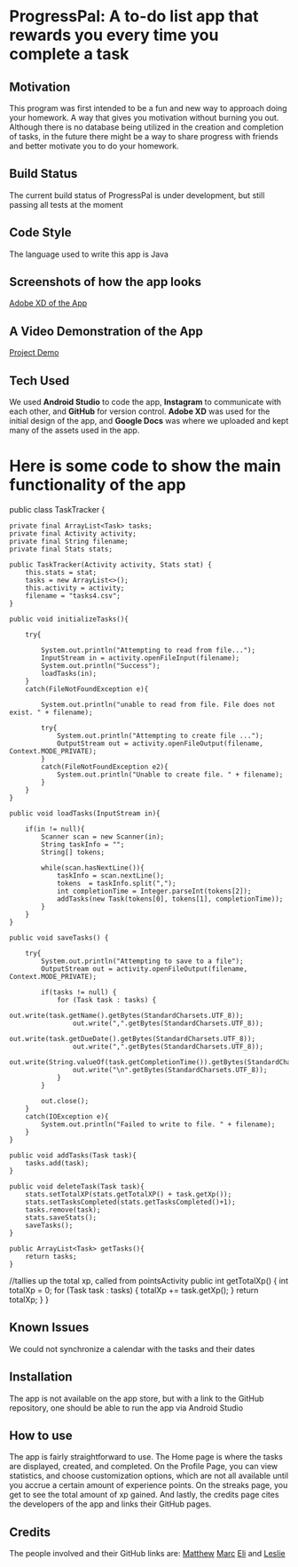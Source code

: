 # ProgressPal: A to-do list app that rewards you every time you complete a task
## Motivation
  This program was first intended to be a fun and new way to approach doing your homework. A way that gives you motivation without burning you out. Although there is no database being utilized in the creation and completion of tasks, in the future there might be a way to share progress with friends and better motivate you to do your homework.
## Build Status
  The current build status of ProgressPal is under development, but still passing all tests at the moment
## Code Style
  The language used to write this app is Java
## Screenshots of how the app looks
  [Adobe XD of the App](https://xd.adobe.com/view/bbeae482-0e6c-4fc8-9407-9e29133aa716-eeb9/)
## A Video Demonstration of the App
  [Project Demo](https://drive.google.com/file/d/1DNMQ9E8FhB0Jqn4SM699c-VBLvl7Gn1f/view?usp=drive_link)
## Tech Used
  We used **Android Studio** to code the app, **Instagram** to communicate with each other, and **GitHub** for version control. **Adobe XD** was used for the initial design of the app, and **Google Docs** was where we uploaded and kept many of the assets used in the app.
# Here is some code to show the main functionality of the app
public class TaskTracker {

    private final ArrayList<Task> tasks;
    private final Activity activity;
    private final String filename;
    private final Stats stats;

    public TaskTracker(Activity activity, Stats stat) {
        this.stats = stat;
        tasks = new ArrayList<>();
        this.activity = activity;
        filename = "tasks4.csv";
    }

    public void initializeTasks(){

        try{

            System.out.println("Attempting to read from file...");
            InputStream in = activity.openFileInput(filename);
            System.out.println("Success");
            loadTasks(in);
        }
        catch(FileNotFoundException e){

            System.out.println("unable to read from file. File does not exist. " + filename);

            try{
                System.out.println("Attempting to create file ...");
                OutputStream out = activity.openFileOutput(filename, Context.MODE_PRIVATE);
            }
            catch(FileNotFoundException e2){
                System.out.println("Unable to create file. " + filename);
            }
        }
    }

    public void loadTasks(InputStream in){

        if(in != null){
            Scanner scan = new Scanner(in);
            String taskInfo = "";
            String[] tokens;

            while(scan.hasNextLine()){
                taskInfo = scan.nextLine();
                tokens  = taskInfo.split(",");
                int completionTime = Integer.parseInt(tokens[2]);
                addTasks(new Task(tokens[0], tokens[1], completionTime));
            }
        }
    }

    public void saveTasks() {

        try{
            System.out.println("Attempting to save to a file");
            OutputStream out = activity.openFileOutput(filename, Context.MODE_PRIVATE);

            if(tasks != null) {
                for (Task task : tasks) {
                    out.write(task.getName().getBytes(StandardCharsets.UTF_8));
                    out.write(",".getBytes(StandardCharsets.UTF_8));
                    out.write(task.getDueDate().getBytes(StandardCharsets.UTF_8));
                    out.write(",".getBytes(StandardCharsets.UTF_8));
                    out.write(String.valueOf(task.getCompletionTime()).getBytes(StandardCharsets.UTF_8));
                    out.write("\n".getBytes(StandardCharsets.UTF_8));
                }
            }

            out.close();
        }
        catch(IOException e){
            System.out.println("Failed to write to file. " + filename);
        }
    }

    public void addTasks(Task task){
        tasks.add(task);
    }

    public void deleteTask(Task task){
        stats.setTotalXP(stats.getTotalXP() + task.getXp());
        stats.setTasksCompleted(stats.getTasksCompleted()+1);
        tasks.remove(task);
        stats.saveStats();
        saveTasks();
    }

    public ArrayList<Task> getTasks(){
        return tasks;
    }
//tallies up the total xp, called from pointsActivity
    public int getTotalXp() {
        int totalXp = 0;
        for (Task task : tasks) {
            totalXp += task.getXp();
        }
        return totalXp;
    }
}


## Known Issues
  We could not synchronize a calendar with the tasks and their dates
## Installation
  The app is not available on the app store, but with a link to the GitHub repository, one should be able to run the app via Android Studio

## How to use
  The app is fairly straightforward to use. The Home page is where the tasks are displayed, created, and completed. On the Profile Page, you can view statistics, and choose customization options, which are not all available until you accrue a certain amount of experience points. On the streaks page, you get to see the total amount of xp gained. And lastly, the credits page cites the developers of the app and links their GitHub pages.

## Credits
  The people involved and their GitHub links are: [Matthew](https://github.com/mattyb8591) [Marc](https://github.com/marcdjbn) [Eli](https://github.com/Etap4496) and [Leslie](https://github.com/LeslieH0)
